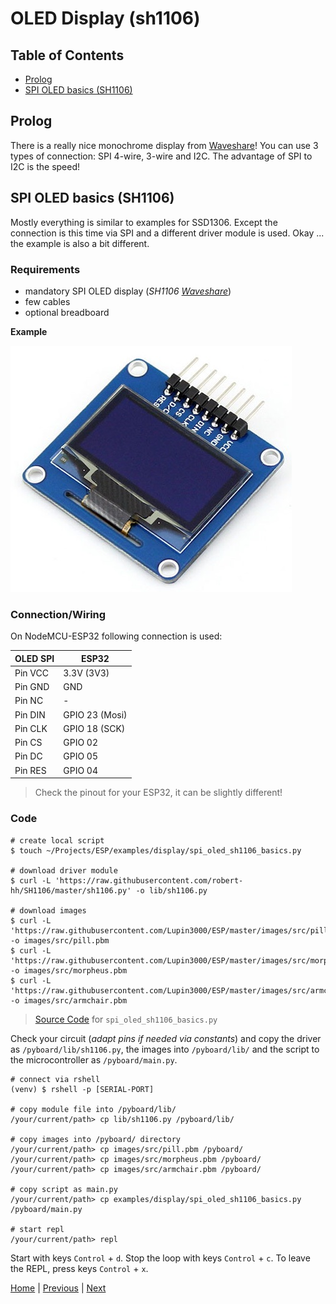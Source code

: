 # OLED Display (sh1106)

## Table of Contents

- [Prolog](#prolog)
- [SPI OLED basics (SH1106)](#spi-oled-basics-sh1106)

## Prolog

There is a really nice monochrome display from [Waveshare](https://www.waveshare.com/1.3inch-oled-a.htm)! You can use 3 types of connection: SPI 4-wire, 3-wire and I2C. The advantage of SPI to I2C is the speed!

## SPI OLED basics (SH1106)

Mostly everything is similar to examples for SSD1306. Except the connection is this time via SPI and a different driver module is used. Okay ... the example is also a bit different.

### Requirements

- mandatory SPI OLED display (_SH1106 [Waveshare](https://www.waveshare.com/1.3inch-oled-a.htm)_)
- few cables
- optional breadboard

**Example**

![oled_spi_sh1106.jpg](../images/modules/oled_spi_sh1106.jpg)

### Connection/Wiring

On NodeMCU-ESP32 following connection is used:

| OLED SPI | ESP32          |
|----------|----------------|
| Pin VCC  | 3.3V (3V3)     |
| Pin GND  | GND            |
| Pin NC   | -              |
| Pin DIN  | GPIO 23 (Mosi) |
| Pin CLK  | GPIO 18 (SCK)  |
| Pin CS   | GPIO 02        |
| Pin DC   | GPIO 05        |
| Pin RES  | GPIO 04        |

> Check the pinout for your ESP32, it can be slightly different!

### Code

```shell
# create local script
$ touch ~/Projects/ESP/examples/display/spi_oled_sh1106_basics.py

# download driver module
$ curl -L 'https://raw.githubusercontent.com/robert-hh/SH1106/master/sh1106.py' -o lib/sh1106.py

# download images
$ curl -L 'https://raw.githubusercontent.com/Lupin3000/ESP/master/images/src/pill.pbm' -o images/src/pill.pbm
$ curl -L 'https://raw.githubusercontent.com/Lupin3000/ESP/master/images/src/morpheus.pbm' -o images/src/morpheus.pbm
$ curl -L 'https://raw.githubusercontent.com/Lupin3000/ESP/master/images/src/armchair.pbm' -o images/src/armchair.pbm
```

> [Source Code](../examples/display/spi_oled_sh1106_basics.py) for `spi_oled_sh1106_basics.py`

Check your circuit (_adapt pins if needed via constants_) and copy the driver as `/pyboard/lib/sh1106.py`, the images into `/pyboard/lib/` and the script to the microcontroller as `/pyboard/main.py`.

```shell
# connect via rshell
(venv) $ rshell -p [SERIAL-PORT] 

# copy module file into /pyboard/lib/
/your/current/path> cp lib/sh1106.py /pyboard/lib/

# copy images into /pyboard/ directory
/your/current/path> cp images/src/pill.pbm /pyboard/
/your/current/path> cp images/src/morpheus.pbm /pyboard/
/your/current/path> cp images/src/armchair.pbm /pyboard/

# copy script as main.py
/your/current/path> cp examples/display/spi_oled_sh1106_basics.py /pyboard/main.py

# start repl
/your/current/path> repl
```

Start with keys `Control` + `d`. Stop the loop with keys `Control` + `c`. To leave the REPL, press keys `Control` + `x`.

[Home](https://github.com/Lupin3000/ESP) | [Previous](./011_display_nokia5110_pcd8544_tutorials.md) | [Next](./012_network_tutorials.md)

